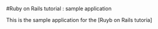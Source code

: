 #Ruby on Rails tutorial : sample application

This is the sample application for the [Ruyb on Rails tutoria]
